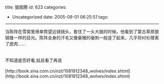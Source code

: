 title: 狼图腾
id: 623
categories:
  - Uncategorized
date: 2005-09-01 06:25:51
tags:
---

<div id="msgcns!9697D6160EFEBC17!159" class="bvMsg"><div>当陈阵在雪窝里用单筒望远镜镜头，套住了一头大狼的时候，他看到了蒙古草原狼钢锥一样的目光。陈阵全身的汗毛又像豪猪的毫刺一般竖了起来，几乎将衬衫撑离了皮肉……</div>
<div> </div>
<div> </div>
<div>不知道是否好看,姑且看了再说</div>
<div> </div>
<div>[http://book.sina.com.cn/nzt/1081912348_wolves/index.shtml](http://book.sina.com.cn/nzt/1081912348_wolves/index.shtml)</div></div>